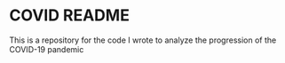# COVID README

This is a repository for the code I wrote to analyze the progression of the COVID-19 pandemic
